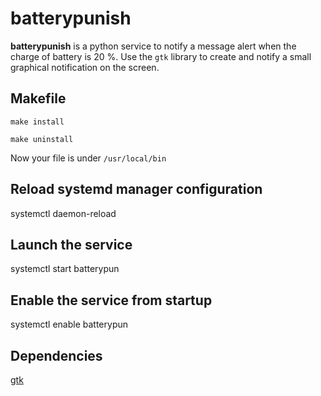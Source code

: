batterypunish
=============

**batterypunish** is a python service to notify a message alert when the charge of battery is 20 %.
Use the `gtk` library to create and notify a small graphical notification on the screen.


## Makefile

`make install`

`make uninstall`

Now your file is under `/usr/local/bin`


## Reload systemd manager configuration
systemctl daemon-reload

## Launch the service
systemctl start batterypun

## Enable the service from startup
systemctl enable batterypun


## Dependencies

[gtk][pygtk]


[pygtk]: https://wiki.python.org/moin/PyGtk
